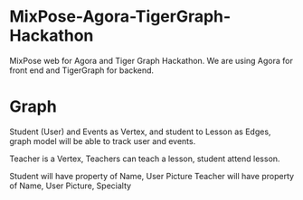 # MixPose-Agora-TigerGraph-Hackathon
MixPose web for Agora and Tiger Graph Hackathon.  We are using Agora for front end and TigerGraph for backend.

# Graph
Student (User) and Events as Vertex, and student to Lesson as Edges, graph model will be able to track user and events.


Teacher is a Vertex, Teachers can teach a lesson, student attend lesson.

Student will have property of Name, User Picture
Teacher will have property of Name, User Picture, Specialty
